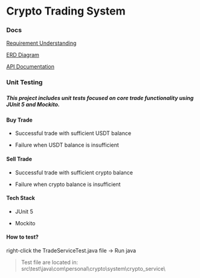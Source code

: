 # Crypto Trading System

<h3>Docs</h3>

[Requirement Understanding](./docs/requirement-understanding.txt)

[ERD Diagram](./docs/erd-diagram.png)

[API Documentation](./docs/API-DOC.md)

<h3>Unit Testing<h3>

<h5>This project includes unit tests focused on core trade functionality using JUnit 5 and Mockito.</h5>

<h4>Buy Trade</h4>

- Successful trade with sufficient USDT balance

- Failure when USDT balance is insufficient

<h4>Sell Trade</h4>

- Successful trade with sufficient crypto balance

- Failure when crypto balance is insufficient

<h4>Tech Stack</h4>

- JUnit 5

- Mockito

<h4>How to test?</h4>

right-click the TradeServiceTest.java file -> Run java

> Test file are located in: src\test\java\com\personal\crypto\system\crypto_service\


